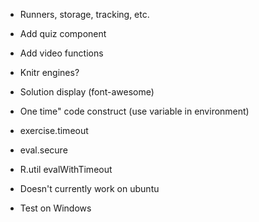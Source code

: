 

- Runners, storage, tracking, etc.
- Add quiz component
- Add video functions
- Knitr engines?
- Solution display (font-awesome)
- One time" code construct (use variable in environment)

- exercise.timeout
- eval.secure
- R.util evalWithTimeout

- Doesn't currently work on ubuntu
- Test on Windows

